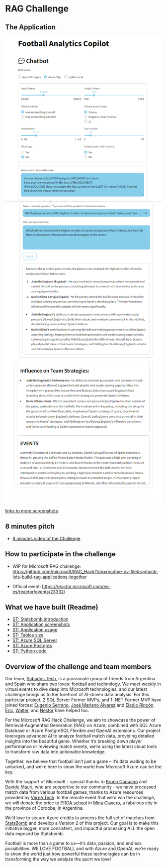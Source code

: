 # RAG Challenge


## The Application
![alt text](./images/app/image-24b.png)
![alt text](./images/app/image-23.png)
![alt text](./images/app/image-24.png)


[links to more screenshots](./README-app-screenshots.md).

## 8 minutes pitch

- [8 minutes video of the Challenge](./RAG-Challenge_Sabados_Tech.mp4)

## How to participate in the challenge

- WIP for Microsoft RAG challenge:
<https://github.com/microsoft/RAG_Hack?tab=readme-ov-file#raghack-lets-build-rag-applications-together>

- Official event: <https://reactor.microsoft.com/es-es/reactor/events/23332/>

## What we have built (Readme)

- [ST: Statsbomb introduction](README-statsbomb-intro.md)
- [ST: Application screenshots](README-app-screenshots.md)
- [ST: Application usage](README-app-use-case.md)
- [ST: Tables size](README-data-distribution.md)
- [ST: Azure SQL Server](README-azure-sqlserver.md)
- [ST: Azure Postgres](README-azure-postgres.md)
- [ST: Python code](README-python-code.md)


## Overview of the challenge and team members

Our team, [Sabados Tech](https://www.youtube.com/channel/UCw89YeTGdK74ZZ97_xcI2FA), is a passionate group of friends from Argentina and Spain who share two loves: football and technology. We meet weekly in virtual events to dive deep into Microsoft technologies, and our latest challenge brings us to the forefront of AI-driven data analysis. For this particular project, 2 SQL Server Former MVPs, and 1 .NET Former MVP have joined forces: [Eugenio Serrano](https://www.linkedin.com/in/eugenio-serrano/), [José Mariano Álvarez](https://www.linkedin.com/in/josemarianoalvarez/) and [Eladio Rincón](https://www.linkedin.com/in/erincon/). [Eric](https://github.com/eric-net), [Walter](https://github.com/Exodo77), and [Nestor](https://github.com/nnarvaez) have helped too.

For the Microsoft RAG Hack Challenge, we aim to showcase the power of Retrieval-Augmented Generation (RAG) on Azure, combined with SQL Azure Database or Azure PostgreSQL Flexible and OpenAI extensions. Our project leverages advanced AI to analyze football match data, providing detailed insights into the beautiful game. Whether it’s breaking down player performance or reviewing match events, we’re using the latest cloud tools to transform raw data into actionable knowledge.

Together, we believe that football isn’t just a game – it’s data waiting to be unlocked, and we’re here to show the world how Microsoft Azure can be the key.

With the support of Microsoft - special thanks to [Bruno Capuano](https://x.com/elbruno) and  [Davide Mauri](https://x.com/mauridb), who are supportive to our community - we have processed match data from various football games, thanks to Azure resources provided by [Verne Tech](https://www.vernegroup.com/). In the remote event that we'd win the challenge, we will donate the price to [PROA school](https://www.cba.gov.ar/escuelas-proa/) in [Mina Clavero](https://www.minaclavero.gov.ar/), a fabulous city in the province of Cordoba, in Argentina.

We’d love to secure Azure credits to process the full set of matches from [StatsBomb](https://github.com/statsbomb/open-data) and develop a Version 2 of this project. Our goal is to make this initiative bigger, more consistent, and impactful processing ALL the open data exposed by Statsbomb.

Football is more than a game to us—it’s data, passion, and endless possibilities. WE LOVE FOOTBALL and with Azure and OpenAI, we’re ready to show the world just how powerful these technologies can be in transforming the way we analyze the sport we love!

